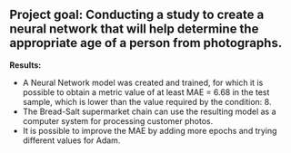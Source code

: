 
## Project goal: Conducting a study to create a neural network that will help determine the appropriate age of a person from photographs.
**Results:**
- A Neural Network model was created and trained, for which it is possible to obtain a metric value of at least MAE = 6.68 in the test sample, which is lower than the value required by the condition: 8.
- The Bread-Salt supermarket chain can use the resulting model as a computer system for processing customer photos.
- It is possible to improve the MAE by adding more epochs and trying different values for Adam.
